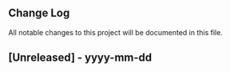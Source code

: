 ## Change Log

All notable changes to this project will be documented in this file.

## [Unreleased] - yyyy-mm-dd
